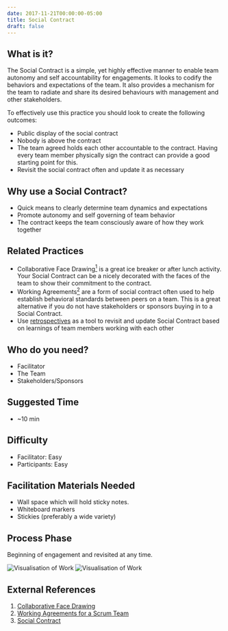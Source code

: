 ```yaml
---
date: 2017-11-21T00:00:00-05:00
title: Social Contract
draft: false
---
```


## What is it?

The Social Contract is a simple, yet highly effective manner to enable team autonomy and self accountability for engagements. It looks to codify the behaviors and expectations of the team. It also provides a mechanism for the team to radiate and share its desired behaviours with management and other stakeholders. 

To effectively use this practice you should look to create the following outcomes:

- Public display of the social contract
- Nobody is above the contract
- The team agreed holds each other accountable to the contract. Having every team member physically sign the contract can provide a good starting point for this.
- Revisit the social contract often and update it as necessary



## Why use a Social Contract?

- Quick means to clearly determine team dynamics and expectations
- Promote autonomy and self governing of team behavior
- The contract keeps the team consciously aware of how they work together

## Related Practices

- Collaborative Face Drawing[<sup>1</sup>](#footnote-1) is a great ice breaker or after lunch activity. Your Social Contract can be a nicely decorated with the faces of the team to show their commitment to the contract.
- Working Agreements[<sup>2</sup>](#footnote-2) are a form of social contract often used to help establish behavioral standards between peers on a team. This is a great alternative if you do not have stakeholders or sponsors buying in to a Social Contract.
- Use [retrospectives](/practices/retrospectives/) as a tool to revisit and update Social Contract based on learnings of team members working with each other

## Who do you need?

- Facilitator
- The Team
- Stakeholders/Sponsors

## Suggested Time

- ~10 min


## Difficulty
- Facilitator: Easy
- Participants: Easy


## Facilitation Materials Needed

- Wall space which will hold sticky notes.
- Whiteboard markers
- Stickies (preferably a wide variety)


## Process Phase
Beginning of engagement and revisited at any time.

![Visualisation of Work](/images/social-contract-1.png)
![Visualisation of Work](/images/social-contract-2.png)

## External References

1. <a name="footnote-1"></a>[Collaborative Face Drawing](http://www.funretrospectives.com/collaborative-face-drawing/)
2. <a name="footnote-2"></a>[Working Agreements for a Scrum Team](https://www.scrumalliance.org/community/articles/2014/january/work-agreements-scrum-team)
3. <a name="footnote-3"></a>[Social Contract](https://theagileexecutive.com/tag/social-contract/)
